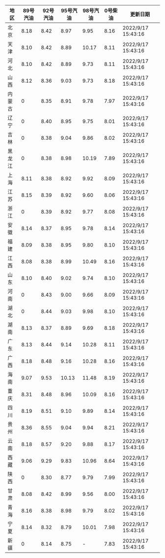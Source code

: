 | 地区 | 89号汽油 | 92号汽油 | 95号汽油 | 98号汽油 | 0号柴油 | 更新日期 |
| --- | --- | --- | --- | --- | --- | --- |
| 北京 | 8.18 | 8.42 | 8.97 | 9.95 | 8.16 | 2022/9/17 15:43:16 |
| 天津 | 8.10 | 8.42 | 8.89 | 10.17 | 8.11 | 2022/9/17 15:43:16 |
| 河北 | 8.10 | 8.42 | 8.89 | 9.73 | 8.11 | 2022/9/17 15:43:16 |
| 山西 | 8.12 | 8.36 | 9.03 | 9.73 | 8.18 | 2022/9/17 15:43:16 |
| 内蒙古 | 0 | 8.35 | 8.91 | 9.78 | 7.97 | 2022/9/17 15:43:16 |
| 辽宁 | 0 | 8.40 | 8.95 | 9.75 | 8.01 | 2022/9/17 15:43:16 |
| 吉林 | 0 | 8.38 | 9.04 | 9.86 | 8.02 | 2022/9/17 15:43:16 |
| 黑龙江 | 0 | 8.38 | 8.98 | 10.19 | 7.89 | 2022/9/17 15:43:16 |
| 上海 | 8.11 | 8.38 | 8.92 | 9.92 | 8.09 | 2022/9/17 15:43:16 |
| 江苏 | 8.15 | 8.39 | 8.92 | 9.60 | 8.06 | 2022/9/17 15:43:16 |
| 浙江 | 0 | 8.39 | 8.92 | 9.77 | 8.08 | 2022/9/17 15:43:16 |
| 安徽 | 8.14 | 8.37 | 8.95 | 9.78 | 8.14 | 2022/9/17 15:43:16 |
| 福建 | 8.09 | 8.38 | 8.95 | 9.80 | 8.10 | 2022/9/17 15:43:16 |
| 江西 | 8.08 | 8.38 | 8.99 | 10.49 | 8.16 | 2022/9/17 15:43:16 |
| 山东 | 8.10 | 8.40 | 9.02 | 9.74 | 8.10 | 2022/9/17 15:43:16 |
| 河南 | 0 | 8.43 | 9.00 | 9.66 | 8.09 | 2022/9/17 15:43:16 |
| 湖北 | 0 | 8.44 | 9.03 | 9.98 | 8.10 | 2022/9/17 15:43:16 |
| 湖南 | 8.13 | 8.37 | 8.89 | 9.69 | 8.18 | 2022/9/17 15:43:16 |
| 广东 | 8.13 | 8.44 | 9.14 | 10.28 | 8.11 | 2022/9/17 15:43:16 |
| 广西 | 8.18 | 8.48 | 9.16 | 10.28 | 8.16 | 2022/9/17 15:43:16 |
| 海南 | 9.07 | 9.53 | 10.13 | 11.48 | 8.19 | 2022/9/17 15:43:16 |
| 重庆 | 8.31 | 8.48 | 8.96 | 10.09 | 8.16 | 2022/9/17 15:43:16 |
| 四川 | 8.19 | 8.51 | 9.10 | 9.89 | 8.14 | 2022/9/17 15:43:16 |
| 贵州 | 8.36 | 8.55 | 9.04 | 9.94 | 8.21 | 2022/9/17 15:43:16 |
| 云南 | 8.18 | 8.57 | 9.20 | 9.88 | 8.17 | 2022/9/17 15:43:16 |
| 西藏 | 9.06 | 9.29 | 9.83 | 10.96 | 8.64 | 2022/9/17 15:43:16 |
| 陕西 | 0 | 8.30 | 8.77 | 9.79 | 7.99 | 2022/9/17 15:43:16 |
| 甘肃 | 8.08 | 8.42 | 8.99 | 9.56 | 8.00 | 2022/9/17 15:43:16 |
| 青海 | 8.16 | 8.38 | 8.98 | 9.79 | 8.02 | 2022/9/17 15:43:16 |
| 宁夏 | 8.14 | 8.32 | 8.79 | 10.01 | 7.98 | 2022/9/17 15:43:16 |
| 新疆 | 0 | 8.14 | 8.75 | - | 7.83 | 2022/9/17 15:43:16 |
